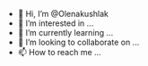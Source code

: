 - 👋 Hi, I’m @Olenakushlak
- 👀 I’m interested in ...
- 🌱 I’m currently learning ...
- 💞️ I’m looking to collaborate on ...
- 📫 How to reach me ...

<!---
Olenakushlak/Olenakushlak is a ✨ special ✨ repository because its `README.md` (this file) appears on your GitHub profile.
You can click the Preview link to take a look at your changes.
--->
